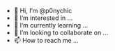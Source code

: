 - 👋 Hi, I’m @p0nychic
- 👀 I’m interested in ...
- 🌱 I’m currently learning ...
- 💞️ I’m looking to collaborate on ...
- 📫 How to reach me ...

<!---
p0nychic/p0nychic is a ✨ special ✨ repository because its `README.md` (this file) appears on your GitHub profile.
You can click the Preview link to take a look at your changes.
--->
